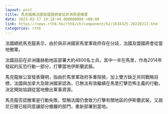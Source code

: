 ```yaml
---
layout: post
title: 馬克龍稱法國與盟國將會從非洲馬里撤軍
date: 2022-02-17 19:18:44.000000000 +08:00
link: https://news.rthk.hk/rthk/ch/component/k2/1634325-20220217.htm
categories: rthk
---
```


法國總統馬克龍表示，由於與非洲國家馬里軍政府存在分歧，法國及盟國將會從當地撤軍。

法國目前在非洲薩赫勒地區部署大約4800名士兵，其中一半在馬里，作為2014年發起的反恐行動一部分，打擊當地伊斯蘭武裝。

馬克龍辦公室發表聲明，指由於馬里軍政府多重阻撓，加上雙方缺乏共同戰略目標，法國與加拿大及歐洲國家認為，已無法有效繼續在馬里打擊恐怖主義的行動，決定開始協調從當地撤出軍事資源。

馬克龍否認撤軍是行動失敗，堅稱法國仍會致力打擊有關地區的伊斯蘭武裝，又說尼日爾已經同意讓部分撤離的部門，重新部署到當地。

